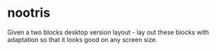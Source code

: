 # nootris

Given a two blocks desktop version layout - lay out these blocks with adaptation so that it looks good on any screen size. 
